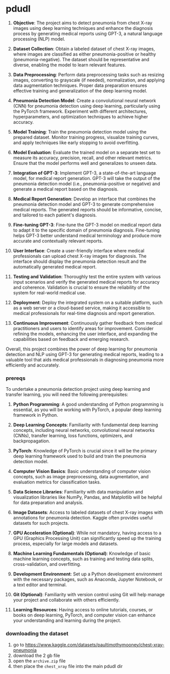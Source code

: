 # pdudl
1. **Objective**: The project aims to detect pneumonia from chest X-ray images using deep learning techniques and enhance the diagnosis process by generating medical reports using GPT-3, a natural language processing (NLP) model.

2. **Dataset Collection**: Obtain a labeled dataset of chest X-ray images, where images are classified as either pneumonia-positive or healthy (pneumonia-negative). The dataset should be representative and diverse, enabling the model to learn relevant features.

3. **Data Preprocessing**: Perform data preprocessing tasks such as resizing images, converting to grayscale (if needed), normalization, and applying data augmentation techniques. Proper data preparation ensures effective training and generalization of the deep learning model.

4. **Pneumonia Detection Model**: Create a convolutional neural network (CNN) for pneumonia detection using deep learning, particularly using the PyTorch framework. Experiment with different architectures, hyperparameters, and optimization techniques to achieve higher accuracy.

5. **Model Training**: Train the pneumonia detection model using the prepared dataset. Monitor training progress, visualize training curves, and apply techniques like early stopping to avoid overfitting.

6. **Model Evaluation**: Evaluate the trained model on a separate test set to measure its accuracy, precision, recall, and other relevant metrics. Ensure that the model performs well and generalizes to unseen data.

7. **Integration of GPT-3**: Implement GPT-3, a state-of-the-art language model, for medical report generation. GPT-3 will take the output of the pneumonia detection model (i.e., pneumonia-positive or negative) and generate a medical report based on the diagnosis.

8. **Medical Report Generation**: Develop an interface that combines the pneumonia detection model and GPT-3 to generate comprehensive medical reports. The generated reports should be informative, concise, and tailored to each patient's diagnosis.

9. **Fine-tuning GPT-3**: Fine-tune the GPT-3 model on medical report data to adapt it to the specific domain of pneumonia diagnosis. Fine-tuning helps GPT-3 better understand medical terminology and produce more accurate and contextually relevant reports.

10. **User Interface**: Create a user-friendly interface where medical professionals can upload chest X-ray images for diagnosis. The interface should display the pneumonia detection result and the automatically generated medical report.

11. **Testing and Validation**: Thoroughly test the entire system with various input scenarios and verify the generated medical reports for accuracy and coherence. Validation is crucial to ensure the reliability of the system for real-world medical use.

12. **Deployment**: Deploy the integrated system on a suitable platform, such as a web server or a cloud-based service, making it accessible to medical professionals for real-time diagnosis and report generation.

13. **Continuous Improvement**: Continuously gather feedback from medical practitioners and users to identify areas for improvement. Consider refining the models, enhancing the user interface, and expanding the capabilities based on feedback and emerging research.

Overall, this project combines the power of deep learning for pneumonia detection and NLP using GPT-3 for generating medical reports, leading to a valuable tool that aids medical professionals in diagnosing pneumonia more efficiently and accurately.
### prereqs
To undertake a pneumonia detection project using deep learning and transfer learning, you will need the following prerequisites:

1. **Python Programming**: A good understanding of Python programming is essential, as you will be working with PyTorch, a popular deep learning framework in Python.

2. **Deep Learning Concepts**: Familiarity with fundamental deep learning concepts, including neural networks, convolutional neural networks (CNNs), transfer learning, loss functions, optimizers, and backpropagation.

3. **PyTorch**: Knowledge of PyTorch is crucial since it will be the primary deep learning framework used to build and train the pneumonia detection model.

4. **Computer Vision Basics**: Basic understanding of computer vision concepts, such as image preprocessing, data augmentation, and evaluation metrics for classification tasks.

5. **Data Science Libraries**: Familiarity with data manipulation and visualization libraries like NumPy, Pandas, and Matplotlib will be helpful for data preparation and analysis.

6. **Image Datasets**: Access to labeled datasets of chest X-ray images with annotations for pneumonia detection. Kaggle often provides useful datasets for such projects.

7. **GPU Acceleration (Optional)**: While not mandatory, having access to a GPU (Graphics Processing Unit) can significantly speed up the training process, especially for large models and datasets.

8. **Machine Learning Fundamentals (Optional)**: Knowledge of basic machine learning concepts, such as training and testing data splits, cross-validation, and overfitting.

9. **Development Environment**: Set up a Python development environment with the necessary packages, such as Anaconda, Jupyter Notebook, or a text editor and terminal.

10. **Git (Optional)**: Familiarity with version control using Git will help manage your project and collaborate with others efficiently.

11. **Learning Resources**: Having access to online tutorials, courses, or books on deep learning, PyTorch, and computer vision can enhance your understanding and learning during the project.

### downloading the dataset
1. go to https://www.kaggle.com/datasets/paultimothymooney/chest-xray-pneumonia
2. download the 2 gb file
3. open the `archive.zip` file
4. then place the `chest_xray` file into the main pdudl dir

